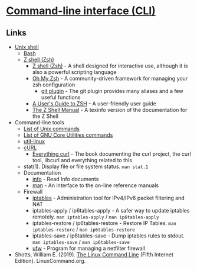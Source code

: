 # [Command-line interface (CLI)](https://en.wikipedia.org/wiki/Command-line_interface)

## Links

- [Unix shell](https://en.wikipedia.org/wiki/Unix_shell)
  - [Bash](https://en.wikipedia.org/wiki/Bash_(Unix_shell))
  - [Z shell (Zsh)](https://en.wikipedia.org/wiki/Z_shell)
    - [Z shell (Zsh)](https://www.zsh.org/) - A shell designed for interactive use, although it is also a powerful scripting language
    - [Oh My Zsh](https://github.com/ohmyzsh/ohmyzsh) - A community-driven framework for managing your zsh configuration
      - [git plugin](https://github.com/ohmyzsh/ohmyzsh/tree/master/plugins/git) - The git plugin provides many aliases and a few useful functions
    - [A User's Guide to ZSH](http://zsh.sourceforge.net/Guide/) - A user-friendly user guide
    - [The Z Shell Manual](http://zsh.sourceforge.net/Doc/) - A texinfo version of the documentation for the Z Shell
- Command-line tools
  - [List of Unix commands](https://en.wikipedia.org/wiki/List_of_Unix_commands)
  - [List of GNU Core Utilities commands](https://en.wikipedia.org/wiki/List_of_GNU_Core_Utilities_commands)
  - [util-linux](https://en.wikipedia.org/wiki/Util-linux)
  - [cURL](https://en.wikipedia.org/wiki/CURL)
    - [Everything curl](https://curl.haxx.se/book.html) - The book documenting the curl project, the curl tool, libcurl and everything related to this
  - stat(1). Display file or file system status. `man stat.1`
  - Documentation
    - [info](https://en.wikipedia.org/wiki/Info_(Unix)) - Read Info documents
    - [man](https://en.wikipedia.org/wiki/Man_page) - An interface to the on-line reference manuals
  - Firewall
    - [iptables](https://en.wikipedia.org/wiki/Iptables) - Administration tool for IPv4/IPv6 packet filtering and NAT
    - iptables-apply / ip6tables-apply - A safer way to update iptables remotely. `man iptables-apply` / `man ip6tables-apply`
    - iptables-restore / ip6tables-restore - Restore IP Tables. `man iptables-restore` / `man ip6tables-restore`
    - iptables-save / ip6tables-save - Dump iptables rules to stdout. `man iptables-save` / `man ip6tables-save`
    - [ufw](https://en.wikipedia.org/wiki/Uncomplicated_Firewall) - Program for managing a netfilter firewall
- Shotts, William E. (2019). [The Linux Command Line](http://linuxcommand.org/tlcl.php) (Fifth Internet Edition). LinuxCommand.org.
